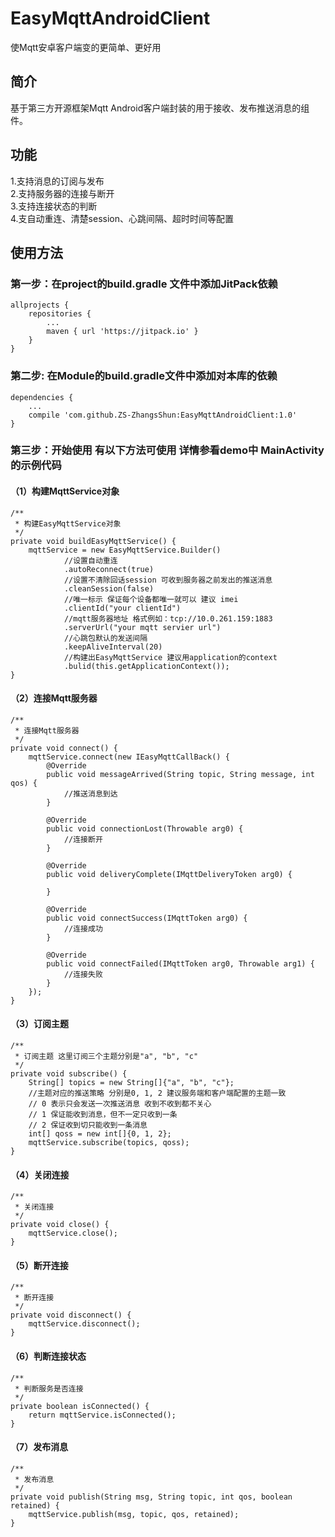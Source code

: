 # EasyMqttAndroidClient
 使Mqtt安卓客户端变的更简单、更好用

## 简介

 基于第三方开源框架Mqtt Android客户端封装的用于接收、发布推送消息的组件。

## 功能
1.支持消息的订阅与发布<br>
2.支持服务器的连接与断开<br>
3.支持连接状态的判断<br>
4.支自动重连、清楚session、心跳间隔、超时时间等配置

## 使用方法

### 第一步：在project的build.gradle 文件中添加JitPack依赖

    allprojects {
        repositories {
            ...
            maven { url 'https://jitpack.io' }
        }
    }

### 第二步: 在Module的build.gradle文件中添加对本库的依赖

    dependencies {
        ...
        compile 'com.github.ZS-ZhangsShun:EasyMqttAndroidClient:1.0'
    }


### 第三步：开始使用 有以下方法可使用 详情参看demo中 MainActivity的示例代码

#### （1）构建MqttService对象

    /**
     * 构建EasyMqttService对象
     */
    private void buildEasyMqttService() {
        mqttService = new EasyMqttService.Builder()
                //设置自动重连
                .autoReconnect(true)
                //设置不清除回话session 可收到服务器之前发出的推送消息
                .cleanSession(false)
                //唯一标示 保证每个设备都唯一就可以 建议 imei
                .clientId("your clientId")
                //mqtt服务器地址 格式例如：tcp://10.0.261.159:1883
                .serverUrl("your mqtt servier url")
                //心跳包默认的发送间隔
                .keepAliveInterval(20)
                //构建出EasyMqttService 建议用application的context
                .bulid(this.getApplicationContext());
    }

#### （2）连接Mqtt服务器

    /**
     * 连接Mqtt服务器
     */
    private void connect() {
        mqttService.connect(new IEasyMqttCallBack() {
            @Override
            public void messageArrived(String topic, String message, int qos) {
                //推送消息到达
            }

            @Override
            public void connectionLost(Throwable arg0) {
                //连接断开
            }

            @Override
            public void deliveryComplete(IMqttDeliveryToken arg0) {

            }

            @Override
            public void connectSuccess(IMqttToken arg0) {
                //连接成功
            }

            @Override
            public void connectFailed(IMqttToken arg0, Throwable arg1) {
                //连接失败
            }
        });
    }

#### （3）订阅主题

    /**
     * 订阅主题 这里订阅三个主题分别是"a", "b", "c"
     */
    private void subscribe() {
        String[] topics = new String[]{"a", "b", "c"};
        //主题对应的推送策略 分别是0, 1, 2 建议服务端和客户端配置的主题一致
        // 0 表示只会发送一次推送消息 收到不收到都不关心
        // 1 保证能收到消息，但不一定只收到一条
        // 2 保证收到切只能收到一条消息
        int[] qoss = new int[]{0, 1, 2};
        mqttService.subscribe(topics, qoss);
    }

#### （4）关闭连接

    /**
     * 关闭连接
     */
    private void close() {
        mqttService.close();
    }


#### （5）断开连接

    /**
     * 断开连接
     */
    private void disconnect() {
        mqttService.disconnect();
    }

#### （6）判断连接状态

    /**
     * 判断服务是否连接
     */
    private boolean isConnected() {
        return mqttService.isConnected();
    }

#### （7）发布消息

    /**
     * 发布消息
     */
    private void publish(String msg, String topic, int qos, boolean retained) {
        mqttService.publish(msg, topic, qos, retained);
    }
